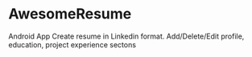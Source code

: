 # AwesomeResume

Android App
Create resume in Linkedin format.
Add/Delete/Edit profile, education, project experience sectons
